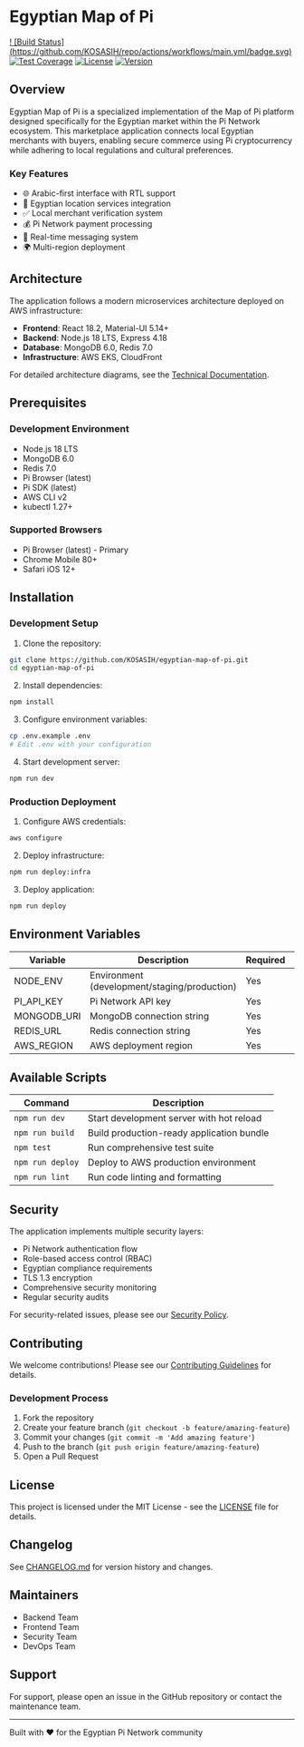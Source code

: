 # Egyptian Map of Pi

[!
[Build Status]
(https://github.com/KOSASIH/repo/actions/workflows/main.yml/badge.svg)](https://github.com/KOSASIH/repo/actions/workflows/main.yml)
[![Test Coverage](https://codecov.io/gh/KOSASIH/repo/branch/main/graph/badge.svg)](https://codecov.io/gh/owner/repo)
[![License](https://img.shields.io/badge/License-MIT-blue.svg)](LICENSE)
[![Version](https://img.shields.io/badge/Version-1.0.0-green.svg)](CHANGELOG.md)

## Overview

Egyptian Map of Pi is a specialized implementation of the Map of Pi platform designed specifically for the Egyptian market within the Pi Network ecosystem. This marketplace application connects local Egyptian merchants with buyers, enabling secure commerce using Pi cryptocurrency while adhering to local regulations and cultural preferences.

### Key Features

- 🌐 Arabic-first interface with RTL support
- 📍 Egyptian location services integration
- ✅ Local merchant verification system
- 💰 Pi Network payment processing
- 💬 Real-time messaging system
- 🌍 Multi-region deployment

## Architecture

The application follows a modern microservices architecture deployed on AWS infrastructure:

- **Frontend**: React 18.2, Material-UI 5.14+
- **Backend**: Node.js 18 LTS, Express 4.18
- **Database**: MongoDB 6.0, Redis 7.0
- **Infrastructure**: AWS EKS, CloudFront

For detailed architecture diagrams, see the [Technical Documentation](docs/technical-specs.md).

## Prerequisites

### Development Environment

- Node.js 18 LTS
- MongoDB 6.0
- Redis 7.0
- Pi Browser (latest)
- Pi SDK (latest)
- AWS CLI v2
- kubectl 1.27+

### Supported Browsers

- Pi Browser (latest) - Primary
- Chrome Mobile 80+
- Safari iOS 12+

## Installation

### Development Setup

1. Clone the repository:
```bash
git clone https://github.com/KOSASIH/egyptian-map-of-pi.git
cd egyptian-map-of-pi
```

2. Install dependencies:
```bash
npm install
```

3. Configure environment variables:
```bash
cp .env.example .env
# Edit .env with your configuration
```

4. Start development server:
```bash
npm run dev
```

### Production Deployment

1. Configure AWS credentials:
```bash
aws configure
```

2. Deploy infrastructure:
```bash
npm run deploy:infra
```

3. Deploy application:
```bash
npm run deploy
```

## Environment Variables

| Variable | Description | Required | Default |
|----------|-------------|----------|---------|
| NODE_ENV | Environment (development/staging/production) | Yes | development |
| PI_API_KEY | Pi Network API key | Yes | - |
| MONGODB_URI | MongoDB connection string | Yes | - |
| REDIS_URL | Redis connection string | Yes | - |
| AWS_REGION | AWS deployment region | Yes | me-south-1 |

## Available Scripts

| Command | Description |
|---------|-------------|
| `npm run dev` | Start development server with hot reload |
| `npm run build` | Build production-ready application bundle |
| `npm test` | Run comprehensive test suite |
| `npm run deploy` | Deploy to AWS production environment |
| `npm run lint` | Run code linting and formatting |

## Security

The application implements multiple security layers:

- Pi Network authentication flow
- Role-based access control (RBAC)
- Egyptian compliance requirements
- TLS 1.3 encryption
- Comprehensive security monitoring
- Regular security audits

For security-related issues, please see our [Security Policy](SECURITY.md).

## Contributing

We welcome contributions! Please see our [Contributing Guidelines](CONTRIBUTING.md) for details.

### Development Process

1. Fork the repository
2. Create your feature branch (`git checkout -b feature/amazing-feature`)
3. Commit your changes (`git commit -m 'Add amazing feature'`)
4. Push to the branch (`git push origin feature/amazing-feature`)
5. Open a Pull Request

## License

This project is licensed under the MIT License - see the [LICENSE](LICENSE) file for details.

## Changelog

See [CHANGELOG.md](CHANGELOG.md) for version history and changes.

## Maintainers

- Backend Team
- Frontend Team
- Security Team
- DevOps Team

## Support

For support, please open an issue in the GitHub repository or contact the maintenance team.

---

Built with ❤️ for the Egyptian Pi Network community
